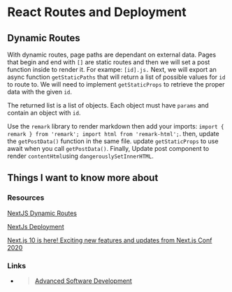 # React Routes and Deployment

## Dynamic Routes

With dynamic routes, page paths are dependant on external data. Pages that begin and end with ```[]``` are static routes and then we will set a post function inside to render it. For exampe: ```[id].js.``` Next, we will export an async function ```getStaticPaths``` that will return a list of possible values for ```id``` to route to. We will need to implement ```getStaticProps``` to retrieve the proper data with the given ```id```.

The returned list is a list of objects. Each object must have ```params``` and contain an object with ```id```.

Use the ```remark``` library to render markdown then add your imports: ```import { remark } from 'remark';
import html from 'remark-html';```.
then, update the ```getPostData()``` function in the same file. update ```getStaticProps``` to use await when you call ```getPostData()```. Finally, Update post component to render ```contentHtml```using ```dangerouslySetInnerHTML```.

## Things I want to know more about

### Resources

[NextJS Dynamic Routes](https://nextjs.org/learn/basics/dynamic-routes)

[NextJs Deployment](https://nextjs.org/learn/basics/deploying-nextjs-app)

[Next.js 10 is here! Exciting new features and updates from Next.js Conf 2020](https://www.youtube.com/watch?v=JWCS5IdECVI)

### Links

- >[Advanced Software Development](README.md)
